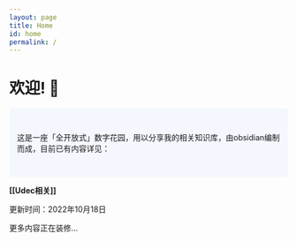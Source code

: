```yaml
---
layout: page
title: Home
id: home
permalink: /
---
```


# 欢迎! 🌱

<p style="padding: 3em 1em; background: #f5f7ff; border-radius: 4px;">
  这是一座「全开放式」数字花园，用以分享我的相关知识库，由obsidian编制而成，目前已有内容详见：
</p>

<span style="font-weight: bold">[[Udec相关]]</span>

</p>
更新时间：2022年10月18日
</p>
更多内容正在装修...
</p>

<style>
  .wrapper {
    max-width: 46em;
  }
</style>
